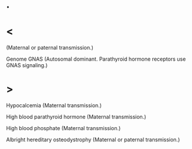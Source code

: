 # .

# <

(Maternal or paternal transmission.)

Genome GNAS
(Autosomal dominant. Parathyroid hormone receptors use GNAS signaling.)

# >

Hypocalcemia
(Maternal transmission.)

High blood parathyroid hormone
(Maternal transmission.)

High blood phosphate
(Maternal transmission.)

Albright hereditary osteodystrophy
(Maternal or paternal transmission.)
